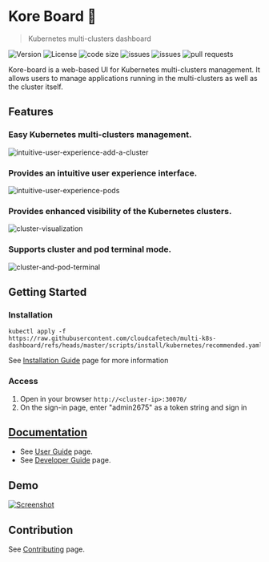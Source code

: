 # Kore Board :whale:
> Kubernetes multi-clusters dashboard

![Version](https://img.shields.io/github/release/kore3lab/dashboard) ![License](https://img.shields.io/github/license/kore3lab/dashboard) ![code size](https://img.shields.io/github/languages/code-size/kore3lab/dashboard)  ![issues](https://img.shields.io/github/issues/kore3lab/dashboard) ![issues](https://img.shields.io/github/issues-closed/kore3lab/dashboard) ![pull requests](https://img.shields.io/github/issues-pr-closed/kore3lab/dashboard) 

Kore-board is a web-based UI for Kubernetes multi-clusters management.  It allows users to manage applications running in the multi-clusters as well as the cluster itself.

## Features

### Easy Kubernetes multi-clusters management.

![intuitive-user-experience-add-a-cluster](./docs/images/feat-intuitive-user-experience-add-a-cluster.gif)

### Provides an intuitive user experience interface.

![intuitive-user-experience-pods](./docs/images/feat-intuitive-user-experience-pods.gif)

### Provides enhanced visibility of the Kubernetes clusters.

![cluster-visualization](./docs/images/feat-cluster-visualization.gif)

### Supports cluster and pod terminal mode.

![cluster-and-pod-terminal](./docs/images/feat-cluster-and-pod-terminal.gif)

## Getting Started

### Installation

```
kubectl apply -f https://raw.githubusercontent.com/cloudcafetech/multi-k8s-dashboard/refs/heads/master/scripts/install/kubernetes/recommended.yaml
```

See [Installation Guide](./docs/user/installation.md) page for more information

### Access

1. Open in your browser `http://<cluster-ip>:30070/`
2. On the sign-in page, enter "admin2675" as a token string and sign in

## [Documentation](./docs/README.md)

* See [User Guide](./docs/user/README.md) page.
* See [Developer Guide](./docs/developer/README.md) page.

## Demo

[![Screenshot](./docs/images/sc-youtube.jpg)](https://www.youtube.com/watch?v=Z75pBBqL0u8)

## Contribution

See [Contributing](./CONTRIBUTING.md) page.
